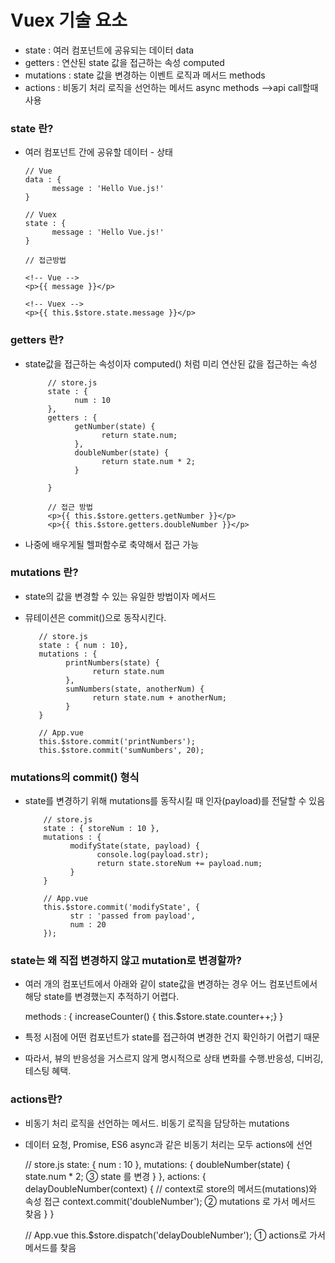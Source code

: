 # Vuex 기술 요소

- state : 여러 컴포넌트에 공유되는 데이터 data  
- getters : 연산된 state 값을 접근하는 속성 computed  
- mutations : state 값을 변경하는 이벤트 로직과 메서드 methods  
- actions : 비동기 처리 로직을 선언하는 메서드 async methods -->api call할때 사용   


### state 란?

- 여러 컴포넌트 간에 공유할 데이터 - 상태  

      // Vue  
      data : {
            message : 'Hello Vue.js!'
      }
      
      // Vuex  
      state : {
            message : 'Hello Vue.js!'
      }
      
      // 접근방법
      
      <!-- Vue -->
      <p>{{ message }}</p>
      
      <!-- Vuex -->
      <p>{{ this.$store.state.message }}</p>
      
      
### getters 란?
 - state값을 접근하는 속성이자 computed() 처럼 미리 연산된 값을 접근하는 속성
 
            // store.js
            state : {
                  num : 10
            },
            getters : {
                  getNumber(state) {
                        return state.num;
                  },
                  doubleNumber(state) {
                        return state.num * 2;
                  }

            }

            // 접근 방법
            <p>{{ this.$store.getters.getNumber }}</p>
            <p>{{ this.$store.getters.doubleNumber }}</p>

      
- 나중에 배우게될 헬퍼함수로 축약해서 접근 가능  



### mutations 란?

 - state의 값을 변경할 수 있는 유일한 방법이자 메서드  
 - 뮤테이션은 commit()으로 동작시킨다.
 
          // store.js
          state : { num : 10},
          mutations : {
                printNumbers(state) {
                      return state.num
                },
                sumNumbers(state, anotherNum) {
                      return state.num + anotherNum;
                }
          }

          // App.vue
          this.$store.commit('printNumbers');
          this.$store.commit('sumNumbers', 20);

### mutations의 commit() 형식
 - state를 변경하기 위해 mutations를 동작시킬 때 인자(payload)를 전달할 수 있음  
 
           // store.js
           state : { storeNum : 10 },
           mutations : {
                 modifyState(state, payload) {
                       console.log(payload.str);
                       return state.storeNum += payload.num;
                 }
           }

           // App.vue
           this.$store.commit('modifyState', {
                 str : 'passed from payload',
                 num : 20
           });
           
     
 
### state는 왜 직접 변경하지 않고 mutation로 변경할까?
 - 여러 개의 컴포넌트에서 아래와 같이 state값을 변경하는 경우 어느 컴포넌트에서 해당 state를 변경했는지 추적하기 어렵다.
 
    methods : {
       increaseCounter() { this.$store.state.counter++;}
    }
    
 - 특정 시점에 어떤 컴포넌트가 state를 접근하여 변경한 건지 확인하기 어렵기 때문  
 - 따라서, 뷰의 반응성을 거스르지 않게 명시적으로 상태 변화를 수행.반응성, 디버깅, 테스팅 혜택.



### actions란?
 - 비동기 처리 로직을 선언하는 메서드. 비동기 로직을 담당하는 mutations  
 - 데이터 요청, Promise, ES6 async과 같은 비동기 처리는 모두 actions에 선언  
 
      // store.js
      state: {
            num : 10
      },
      mutations: {
            doubleNumber(state) {
                  state.num * 2;    ③ state 를 변경
            }
      },
      actions: {
            delayDoubleNumber(context) { // context로 store의 메서드(mutations)와 속성 접근
                  context.commit('doubleNumber'); ② mutations 로 가서 메서드 찾음
            }
      }
      
      // App.vue
      this.$store.dispatch('delayDoubleNumber'); ① actions로 가서 메서드를 찾음
